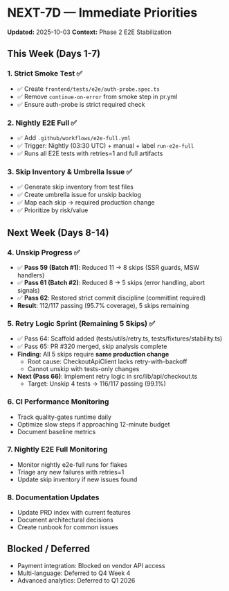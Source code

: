 # NEXT-7D — Immediate Priorities

**Updated:** 2025-10-03
**Context:** Phase 2 E2E Stabilization

## This Week (Days 1-7)

### 1. Strict Smoke Test ✅
- ✅ Create `frontend/tests/e2e/auth-probe.spec.ts`
- ✅ Remove `continue-on-error` from smoke step in pr.yml
- ✅ Ensure auth-probe is strict required check

### 2. Nightly E2E Full ✅
- ✅ Add `.github/workflows/e2e-full.yml`
- ✅ Trigger: Nightly (03:30 UTC) + manual + label `run-e2e-full`
- ✅ Runs all E2E tests with retries=1 and full artifacts

### 3. Skip Inventory & Umbrella Issue ✅
- ✅ Generate skip inventory from test files
- ✅ Create umbrella issue for unskip backlog
- ✅ Map each skip → required production change
- ✅ Prioritize by risk/value

## Next Week (Days 8-14)

### 4. Unskip Progress ✅
- ✅ **Pass 59 (Batch #1)**: Reduced 11 → 8 skips (SSR guards, MSW handlers)
- ✅ **Pass 61 (Batch #2)**: Reduced 8 → 5 skips (error handling, abort signals)
- ✅ **Pass 62**: Restored strict commit discipline (commitlint required)
- **Result**: 112/117 passing (95.7% coverage), 5 skips remaining

### 5. Retry Logic Sprint (Remaining 5 Skips) ✅
- ✅ Pass 64: Scaffold added (tests/utils/retry.ts, tests/fixtures/stability.ts)
- ✅ Pass 65: PR #320 merged, skip analysis complete
- **Finding**: All 5 skips require **same production change**
  - Root cause: CheckoutApiClient lacks retry-with-backoff
  - Cannot unskip with tests-only changes
- **Next (Pass 66)**: Implement retry logic in src/lib/api/checkout.ts
  - Target: Unskip 4 tests → 116/117 passing (99.1%)

### 6. CI Performance Monitoring
- Track quality-gates runtime daily
- Optimize slow steps if approaching 12-minute budget
- Document baseline metrics

### 7. Nightly E2E Full Monitoring
- Monitor nightly e2e-full runs for flakes
- Triage any new failures with retries=1
- Update skip inventory if new issues found

### 8. Documentation Updates
- Update PRD index with current features
- Document architectural decisions
- Create runbook for common issues

## Blocked / Deferred

- Payment integration: Blocked on vendor API access
- Multi-language: Deferred to Q4 Week 4
- Advanced analytics: Deferred to Q1 2026
